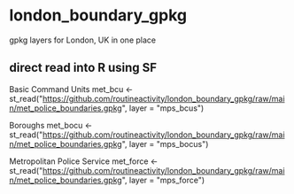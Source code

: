 # london_boundary_gpkg
gpkg layers for London, UK in one place

## direct read into R using SF

Basic Command Units
met_bcu <- st_read("https://github.com/routineactivity/london_boundary_gpkg/raw/main/met_police_boundaries.gpkg", layer = "mps_bcus")

Boroughs
met_bocu <- st_read("https://github.com/routineactivity/london_boundary_gpkg/raw/main/met_police_boundaries.gpkg", layer = "mps_bocus")

Metropolitan Police Service
met_force <- st_read("https://github.com/routineactivity/london_boundary_gpkg/raw/main/met_police_boundaries.gpkg", layer = "mps_force")


